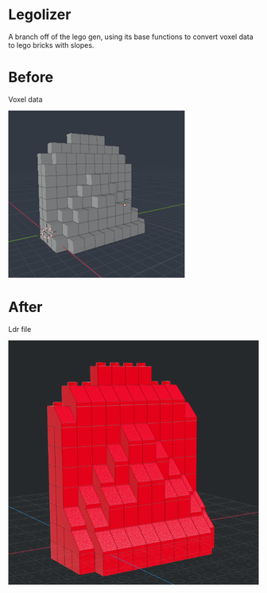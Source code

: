 # Legolizer
A branch off of the lego gen, using its base functions to convert voxel data to lego bricks with slopes.


# Before
Voxel data

![Image of before](https://raw.githubusercontent.com/CitrinesAnimations/LegoGen/09ae8eb818fdac43af32dfa196ae6774fa60d578/Readme%20images/before.png)

# After
Ldr file

![Image of after](https://raw.githubusercontent.com/CitrinesAnimations/LegoGen/09ae8eb818fdac43af32dfa196ae6774fa60d578/Readme%20images/after.png)
